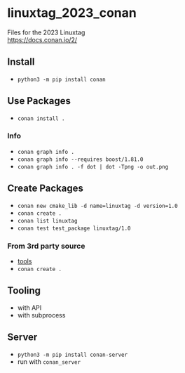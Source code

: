 # linuxtag_2023_conan

Files for the 2023 Linuxtag  
https://docs.conan.io/2/

## Install

* `python3 -m pip install conan`

## Use Packages

* `conan install .`

### Info

* `conan graph info .`
* `conan graph info --requires boost/1.81.0`
* `conan graph info . -f dot | dot -Tpng -o out.png`

## Create Packages

* `conan new cmake_lib -d name=linuxtag -d version=1.0`
* `conan create .`
* `conan list linuxtag`
* `conan test test_package linuxtag/1.0`

### From 3rd party source

* [tools](https://docs.conan.io/2/examples/tools.html)
* `conan create .`

## Tooling

* with API
* with subprocess

## Server

* `python3 -m pip install conan-server`
* run with `conan_server`
